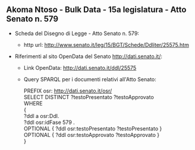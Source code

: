 ## Akoma Ntoso - Bulk Data - 15a legislatura - Atto Senato n. 579 ##

* Scheda del Disegno di Legge - Atto Senato n. 579:
	* http url: http://www.senato.it/leg/15/BGT/Schede/Ddliter/25575.htm

* Riferimenti al sito OpenData del Senato http://dati.senato.it/:
	* Link OpenData: http://dati.senato.it/ddl/25575
	* Query SPARQL per i documenti relativi all'Atto Senato:

        PREFIX osr: <http://dati.senato.it/osr/>  
		SELECT DISTINCT ?testoPresentato ?testoApprovato  
		WHERE  
		{  
		    ?ddl a osr:Ddl.  
		    ?ddl osr:idFase 579 .  
		    OPTIONAL { ?ddl osr:testoPresentato ?testoPresentato }  
		    OPTIONAL { ?ddl osr:testoApprovato ?testoApprovato }  
		}
		